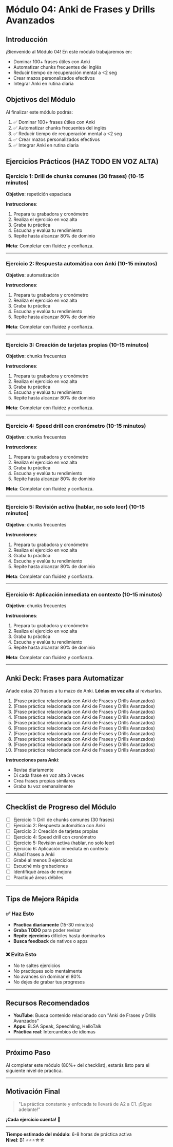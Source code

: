 # Módulo 04: Anki de Frases y Drills Avanzados

## Introducción

¡Bienvenido al Módulo 04! En este módulo trabajaremos en:

- Dominar 100+ frases útiles con Anki
- Automatizar chunks frecuentes del inglés
- Reducir tiempo de recuperación mental a <2 seg
- Crear mazos personalizados efectivos
- Integrar Anki en rutina diaria

## Objetivos del Módulo

Al finalizar este módulo podrás:

1. ✅ Dominar 100+ frases útiles con Anki
2. ✅ Automatizar chunks frecuentes del inglés
3. ✅ Reducir tiempo de recuperación mental a <2 seg
4. ✅ Crear mazos personalizados efectivos
5. ✅ Integrar Anki en rutina diaria

## Ejercicios Prácticos (HAZ TODO EN VOZ ALTA)

### Ejercicio 1: Drill de chunks comunes (30 frases) (10-15 minutos)

**Objetivo**: repetición espaciada

**Instrucciones**:
1. Prepara tu grabadora y cronómetro
2. Realiza el ejercicio en voz alta
3. Graba tu práctica
4. Escucha y evalúa tu rendimiento
5. Repite hasta alcanzar 80% de dominio

**Meta**: Completar con fluidez y confianza.

---

### Ejercicio 2: Respuesta automática con Anki (10-15 minutos)

**Objetivo**:  automatización

**Instrucciones**:
1. Prepara tu grabadora y cronómetro
2. Realiza el ejercicio en voz alta
3. Graba tu práctica
4. Escucha y evalúa tu rendimiento
5. Repite hasta alcanzar 80% de dominio

**Meta**: Completar con fluidez y confianza.

---

### Ejercicio 3: Creación de tarjetas propias (10-15 minutos)

**Objetivo**:  chunks frecuentes

**Instrucciones**:
1. Prepara tu grabadora y cronómetro
2. Realiza el ejercicio en voz alta
3. Graba tu práctica
4. Escucha y evalúa tu rendimiento
5. Repite hasta alcanzar 80% de dominio

**Meta**: Completar con fluidez y confianza.

---

### Ejercicio 4: Speed drill con cronómetro (10-15 minutos)

**Objetivo**:  chunks frecuentes

**Instrucciones**:
1. Prepara tu grabadora y cronómetro
2. Realiza el ejercicio en voz alta
3. Graba tu práctica
4. Escucha y evalúa tu rendimiento
5. Repite hasta alcanzar 80% de dominio

**Meta**: Completar con fluidez y confianza.

---

### Ejercicio 5: Revisión activa (hablar, no solo leer) (10-15 minutos)

**Objetivo**:  chunks frecuentes

**Instrucciones**:
1. Prepara tu grabadora y cronómetro
2. Realiza el ejercicio en voz alta
3. Graba tu práctica
4. Escucha y evalúa tu rendimiento
5. Repite hasta alcanzar 80% de dominio

**Meta**: Completar con fluidez y confianza.

---

### Ejercicio 6: Aplicación inmediata en contexto (10-15 minutos)

**Objetivo**:  chunks frecuentes

**Instrucciones**:
1. Prepara tu grabadora y cronómetro
2. Realiza el ejercicio en voz alta
3. Graba tu práctica
4. Escucha y evalúa tu rendimiento
5. Repite hasta alcanzar 80% de dominio

**Meta**: Completar con fluidez y confianza.

---

## Anki Deck: Frases para Automatizar

Añade estas 20 frases a tu mazo de Anki. **Léelas en voz alta** al revisarlas.

1. (Frase práctica relacionada con Anki de Frases y Drills Avanzados)
2. (Frase práctica relacionada con Anki de Frases y Drills Avanzados)
3. (Frase práctica relacionada con Anki de Frases y Drills Avanzados)
4. (Frase práctica relacionada con Anki de Frases y Drills Avanzados)
5. (Frase práctica relacionada con Anki de Frases y Drills Avanzados)
6. (Frase práctica relacionada con Anki de Frases y Drills Avanzados)
7. (Frase práctica relacionada con Anki de Frases y Drills Avanzados)
8. (Frase práctica relacionada con Anki de Frases y Drills Avanzados)
9. (Frase práctica relacionada con Anki de Frases y Drills Avanzados)
10. (Frase práctica relacionada con Anki de Frases y Drills Avanzados)

**Instrucciones para Anki**:
- Revisa diariamente
- Di cada frase en voz alta 3 veces
- Crea frases propias similares
- Graba tu voz semanalmente

---

## Checklist de Progreso del Módulo

- [ ] Ejercicio 1: Drill de chunks comunes (30 frases)
- [ ] Ejercicio 2: Respuesta automática con Anki
- [ ] Ejercicio 3: Creación de tarjetas propias
- [ ] Ejercicio 4: Speed drill con cronómetro
- [ ] Ejercicio 5: Revisión activa (hablar, no solo leer)
- [ ] Ejercicio 6: Aplicación inmediata en contexto
- [ ] Añadí frases a Anki
- [ ] Grabé al menos 3 ejercicios
- [ ] Escuché mis grabaciones
- [ ] Identifiqué áreas de mejora
- [ ] Practiqué áreas débiles

---

## Tips de Mejora Rápida

### ✅ Haz Esto
- **Practica diariamente** (15-30 minutos)
- **Graba TODO** para poder revisar
- **Repite ejercicios** difíciles hasta dominarlos
- **Busca feedback** de nativos o apps

### ❌ Evita Esto
- No te saltes ejercicios
- No practiques solo mentalmente
- No avances sin dominar el 80%
- No dejes de grabar tus progresos

---

## Recursos Recomendados

- **YouTube**: Busca contenido relacionado con "Anki de Frases y Drills Avanzados"
- **Apps**: ELSA Speak, Speechling, HelloTalk
- **Práctica real**: Intercambios de idiomas

---

## Próximo Paso

Al completar este módulo (80%+ del checklist), estarás listo para el siguiente nivel de práctica.

---

## Motivación Final

> "La práctica constante y enfocada te llevará de A2 a C1. ¡Sigue adelante!"

**¡Cada ejercicio cuenta! 🚀**

---

**Tiempo estimado del módulo**: 6-8 horas de práctica activa  
**Nivel**: B1 ⭐⭐⭐☆☆
